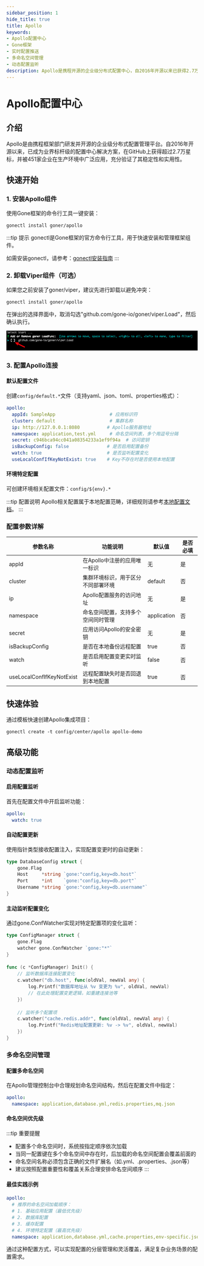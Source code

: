 ```yaml
---
sidebar_position: 1
hide_title: true
title: Apollo
keywords:
- Apollo配置中心
- Gone框架
- 实时配置推送
- 多命名空间管理
- 动态配置监听
description: Apollo是携程开源的企业级分布式配置中心，自2016年开源以来已获得2.7万+GitHub星标，被451家企业生产环境采用。该工具提供四层配置管理维度（应用/环境/集群/命名空间），支持配置实时推送、灰度发布和企业级权限管控。在Gone框架中集成Apollo非常简便，通过gonectl工具一键安装，支持多种配置文件格式（YAML/JSON/TOML/Properties）。核心特性包括：配置变更秒级生效、支持多命名空间管理、提供动态配置监听机制，以及完善的版本回滚和操作审计功能，是现代微服务架构中配置管理的理想选择。
---
```


# Apollo配置中心

## 介绍

Apollo是由携程框架部门研发并开源的企业级分布式配置管理平台。自2016年开源以来，已成为业界标杆级的配置中心解决方案，在GitHub上获得超过2.7万星标，并被451家企业在生产环境中广泛应用，充分验证了其稳定性和实用性。


## 快速开始

### 1. 安装Apollo组件

使用Gone框架的命令行工具一键安装：

```shell
gonectl install goner/apollo
```

:::tip 提示
gonectl是Gone框架的官方命令行工具，用于快速安装和管理框架组件。

如需安装gonectl，请参考：[gonectl安装指南](/docs/quickstart/install/gonectl.md)
:::

### 2. 卸载Viper组件（可选）

如果您之前安装了goner/viper，建议先进行卸载以避免冲突：

```shell
gonectl install goner/apollo
```

在弹出的选择界面中，取消勾选"github.com/gone-io/goner/viper.Load"，然后确认执行。

![viper卸载界面](/img/viper-uninstall.png)

### 3. 配置Apollo连接

#### 默认配置文件

创建`config/default.*`文件（支持yaml、json、toml、properties格式）：

```yaml title="config/default.yaml"
apollo:
  appId: SampleApp                    # 应用标识符
  cluster: default                    # 集群名称
  ip: http://127.0.0.1:8080          # Apollo服务器地址
  namespace: application,test.yml     # 命名空间列表，多个用逗号分隔
  secret: c946bca94cc041a08354233a1ef9f94a  # 访问密钥
  isBackupConfig: false              # 是否启用配置备份
  watch: true                        # 是否监听配置变化
  useLocalConfIfKeyNotExist: true    # Key不存在时是否使用本地配置
```

#### 环境特定配置

可创建环境相关配置文件：`config/${env}.*`

:::tip 配置说明
Apollo相关配置属于本地配置范畴，详细规则请参考[本地配置文档](../local-config.md)。
:::

### 配置参数详解

| 参数名称                  | 功能说明                           | 默认值      | 是否必填 |
| ------------------------- | ---------------------------------- | ----------- | -------- |
| appId                     | 在Apollo中注册的应用唯一标识       | 无          | 是       |
| cluster                   | 集群环境标识，用于区分不同部署环境 | default     | 否       |
| ip                        | Apollo配置服务的访问地址           | 无          | 是       |
| namespace                 | 命名空间配置，支持多个空间同时管理 | application | 否       |
| secret                    | 应用访问Apollo的安全密钥           | 无          | 是       |
| isBackupConfig            | 是否在本地备份远程配置             | true        | 否       |
| watch                     | 是否启用配置变更实时监听           | false       | 否       |
| useLocalConfIfKeyNotExist | 远程配置缺失时是否回退到本地配置   | true        | 否       |

## 快速体验

通过模板快速创建Apollo集成项目：

```shell
gonectl create -t config/center/apollo apollo-demo
```

## 高级功能

### 动态配置监听

#### 启用配置监听

首先在配置文件中开启监听功能：

```yaml
apollo:
  watch: true
```

#### 自动配置更新

使用指针类型接收配置注入，实现配置变更时的自动更新：

```go
type DatabaseConfig struct {
    gone.Flag
    Host     *string `gone:"config,key=db.host"`
    Port     *int    `gone:"config,key=db.port"`
    Username *string `gone:"config,key=db.username"`
}
```

#### 主动监听配置变化

通过gone.ConfWatcher实现对特定配置项的变化监听：

```go
type ConfigManager struct {
    gone.Flag
    watcher gone.ConfWatcher `gone:"*"`
}

func (c *ConfigManager) Init() {
    // 监听数据库连接配置变化
    c.watcher("db.host", func(oldVal, newVal any) {
        log.Printf("数据库地址从 %v 变更为 %v", oldVal, newVal)
        // 在此处理配置变更逻辑，如重建连接池等
    })

    // 监听多个配置项
    c.watcher("cache.redis.addr", func(oldVal, newVal any) {
        log.Printf("Redis地址配置更新: %v -> %v", oldVal, newVal)
    })
}
```

### 多命名空间管理

#### 配置多命名空间

在Apollo管理控制台中合理规划命名空间结构，然后在配置文件中指定：

```yaml
apollo:
  namespace: application,database.yml,redis.properties,mq.json
```

#### 命名空间优先级

:::tip 重要提醒
- 配置多个命名空间时，系统按指定顺序依次加载
- 当同一配置键在多个命名空间中存在时，后加载的命名空间配置会覆盖前面的
- 命名空间名称必须包含正确的文件扩展名（如.yml、.properties、.json等）
- 建议按照配置重要性和覆盖关系合理安排命名空间顺序
:::

#### 最佳实践示例

```yaml
apollo:
  # 推荐的命名空间加载顺序：
  # 1. 基础应用配置（最低优先级）
  # 2. 数据库配置
  # 3. 缓存配置  
  # 4. 环境特定配置（最高优先级）
  namespace: application,database.yml,cache.properties,env-specific.json
```

通过这种配置方式，可以实现配置的分层管理和灵活覆盖，满足复杂业务场景的配置需求。